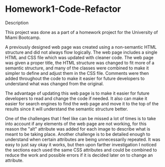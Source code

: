 # Homework1-Code-Refactor

Description

This project was done as a part of a homework project for the University of Miami Bootcamp.

A previously designed web page was created using a non-semantic HTML structure and did not always flow logically. The web page includes a single HTML and CSS file which was updated with cleaner code. The web page was given a proper title, the HTML structure was changed to fit more of a semantic structure, and many of the classes were combined to make it simpler to define and adjust them in the CSS file. Comments were then added throughout the code to make it easier for future developers to understand what was changed from the original.

The advantage of updating this web page is to make it easier for future developers to read and change the code if needed. It also can make it easier for search engines to find the web page and move it to the top of the results since it will understand the semantic structure better.

One of the challenges that I feel like can be missed a lot of times is to take into account if any elements of the web page are not working, for this reason the "alt" attribute was added for each image to describe what is meant to be taking place. Another challenge is to be detailed enough to understand when certain attributes are being unnecessarily repeated. It was easy to just say okay it works, but then upon farther investigation I noticed the sections each used the same CSS attributes and could be combined to reduce the work and possible errors if it is decided later on to change an attribute.
